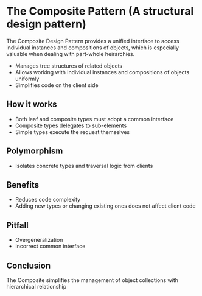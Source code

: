 # The Composite Pattern (A structural design pattern)

The Composite Design Pattern provides a unified interface to access individual instances and compositions of objects, which is especially valuable when dealing with part-whole heirarchies.
* Manages tree structures of related objects
* Allows working with individual instances and compositions of objects uniformly
* Simplifies code on the client side 

## How it works
* Both leaf and composite types must adopt a common interface
* Composite types delegates to sub-elements
* Simple types execute the request themselves

## Polymorphism
* Isolates concrete types and traversal logic from clients

## Benefits
* Reduces code complexity
* Adding new types or changing existing ones does not affect client code

## Pitfall
* Overgeneralization
* Incorrect common interface

## Conclusion
The Composite simplifies the management of object collections with hierarchical relationship

